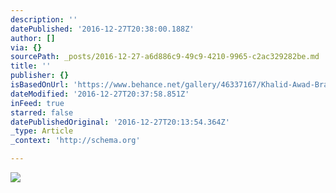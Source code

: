 ```yaml
---
description: ''
datePublished: '2016-12-27T20:38:00.188Z'
author: []
via: {}
sourcePath: _posts/2016-12-27-a6d886c9-49c9-4210-9965-c2ac329282be.md
title: ''
publisher: {}
isBasedOnUrl: 'https://www.behance.net/gallery/46337167/Khalid-Awad-Branding'
dateModified: '2016-12-27T20:37:58.851Z'
inFeed: true
starred: false
datePublishedOriginal: '2016-12-27T20:13:54.364Z'
_type: Article
_context: 'http://schema.org'

---
```

![](https://the-grid-user-content.s3-us-west-2.amazonaws.com/efa3c111-d8d8-4405-b6b3-daedd2f804c0.png)